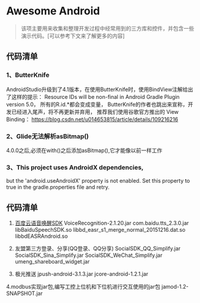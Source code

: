 # Awesome Android

> 该项主要用来收集和整理开发过程中经常用到的三方库和控件，并包含一些演示代码。[可以参考下文来了解更多的内容]

## 代码清单

### 1、ButterKnife
AndroidStudio升级到了4.1版本，在使用ButterKnife时，使用BindView注解给出了这样的提示：
Resource IDs will be non-final in Android Gradle Plugin version 5.0，
所有的R.id.*都会变成变量，
ButterKnife的作者也跳出来宣称，开发已经进入尾声，将不再更新并弃用，
推荐我们使用谷歌官方推出的 View Binding：
https://blog.csdn.net/u014653815/article/details/109216216


### 2、Glide无法解析asBitmap()
4.0.0之后,必须在with()之后添加asBitmap(),它才能像以前一样工作


### 3、This project uses AndroidX dependencies,
but the 'android.useAndroidX' property is not enabled.
Set this property to true in the gradle.properties file and retry.

## 代码清单
1. [百度云语音唤醒SDK](https://cloud.baidu.com/doc/SPEECH/index.html#DEMO.E5.8E.8B.E7.BC.A9.E5.8C.85.E8.AF.B4.E6.98.8E)
VoiceRecognition-2.1.20.jar
com.baidu.tts_2.3.0.jar
libBaiduSpeechSDK.so
libbd_easr_s1_merge_normal_20151216.dat.so
libbdEASRAndroid.so

2. 友盟第三方登录、分享(QQ登录、QQ分享)
SocialSDK_QQ_Simplify.jar
SocialSDK_Sina_Simplify.jar
SocialSDK_WeChat_Simplify.jar
umeng_shareboard_widget.jar

3. 极光推送
jpush-android-3.1.3.jar
jcore-android-1.2.1.jar

4.modbus实现jar包,编写工控上位机和下位机进行交互使用的jar包
jamod-1.2-SNAPSHOT.jar